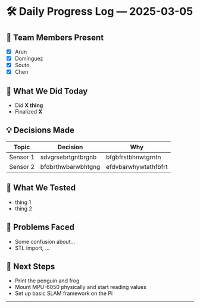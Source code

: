 # 🛠️ Daily Progress Log — 2025-03-05

## 👥 Team Members Present
- [x] Arun
- [x] Domínguez
- [x] Souto
- [x] Chen

## 🎯 What We Did Today
- Did **X thing**
- Finalized **X**

## 💡 Decisions Made
| Topic               | Decision                                   | Why                                                  |
|---------------------|--------------------------------------------|------------------------------------------------------|
| Sensor 1            | sdvgrsebrtgntbrgnb                         | bfgbfrstbhnwtgrntn                                   |
| Sensor 2            | bfdbrthwbarwbhtgng                         | efdvbarwhywtathfbfrt                                 |

## 🧪 What We Tested
- thing 1
- thing 2

## 🔧 Problems Faced
- Some confusion about...
- STL import, ...

## 📌 Next Steps
- Print the penguin and frog
- Mount MPU-6050 physically and start reading values
- Set up basic SLAM framework on the Pi

---
